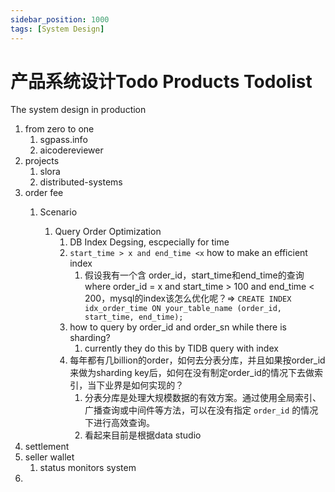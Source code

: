 ```yaml
---
sidebar_position: 1000
tags: [System Design]
---
```


# 产品系统设计Todo Products Todolist

The system design in production

1.   from zero to one
     1.   sgpass.info
     2.   aicodereviewer
2.   projects
     1.   slora
     2.   distributed-systems
3.   order fee
     1.   Scenario

          1.   Query Order Optimization
               1.   DB Index Degsing, escpecially for time
               2.   `start_time > x and end_time <x` how to make an efficient index
                    1.   假设我有一个含 order_id，start_time和end_time的查询 where order_id = x and start_time > 100 and end_time < 200，mysql的index该怎么优化呢？=> `CREATE INDEX idx_order_time ON your_table_name (order_id, start_time, end_time);`
               3.   how to query by order_id and order_sn while there is sharding?
                    1.   currently they do this by TIDB query with index
               4.   每年都有几billion的order，如何去分表分库，并且如果按order_id来做为sharding key后，如何在没有制定order_id的情况下去做索引，当下业界是如何实现的？
                    1.   分表分库是处理大规模数据的有效方案。通过使用全局索引、广播查询或中间件等方法，可以在没有指定 `order_id` 的情况下进行高效查询。
                    2.   看起来目前是根据data studio
4.   settlement
5.   seller wallet
     1.   status monitors system
6.   
